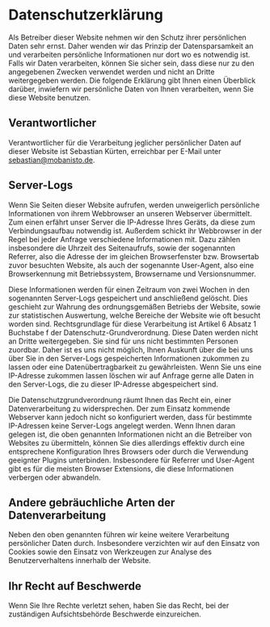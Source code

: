 # Datenschutzerklärung

Als Betreiber dieser Website nehmen wir den Schutz ihrer persönlichen Daten sehr ernst.
Daher wenden wir das Prinzip der Datensparsamkeit an und verarbeiten persönliche Informationen
nur dort wo es notwendig ist. Falls wir Daten verarbeiten, können Sie sicher sein, dass diese
nur zu den angegebenen Zwecken verwendet werden und nicht an Dritte weitergegeben werden.
Die folgende Erklärung gibt Ihnen einen Überblick darüber, inwiefern wir persönliche Daten
von Ihnen verarbeiten, wenn Sie diese Website benutzen.

## Verantwortlicher

Verantwortlicher für die Verarbeitung jeglicher persönlicher Daten auf dieser Website
ist Sebastian Kürten, erreichbar per E-Mail unter sebastian@mobanisto.de.

## Server-Logs

Wenn Sie Seiten dieser Website aufrufen, werden unweigerlich persönliche Informationen
von ihrem Webbrowser an unseren Webserver übermittelt. Zum einen erfährt unser Server
die IP-Adresse Ihres Geräts, da diese zum Verbindungsaufbau notwendig ist. Außerdem
schickt ihr Webbrowser in der Regel bei jeder Anfrage verschiedene Informationen
mit. Dazu zählen insbesondere die Uhrzeit des Seitenaufrufs, sowie der sogenannten Referrer,
also die Adresse der im gleichen Browserfenster bzw. Browsertab zuvor besuchten Website,
als auch der sogenannte User-Agent, also eine Browserkennung mit Betriebssystem,
Browsername und Versionsnummer.

Diese Informationen werden für einen Zeitraum von zwei Wochen in den sogenannten
Server-Logs gespeichert und anschließend gelöscht.
Dies geschieht zur Wahrung des ordnungsgemäßen Betriebs der Website,
sowie zur statistischen Auswertung, welche Bereiche der Website wie oft besucht
worden sind.
Rechtsgrundlage für diese Verarbeitung ist Artikel 6 Absatz 1 Buchstabe f
der Datenschutz-Grundverordnung.
Diese Daten werden nicht an Dritte weitergegeben.
Sie sind für uns nicht bestimmten Personen zuordbar.
Daher ist es uns nicht möglich, Ihnen Auskunft über die bei uns über Sie
in den Server-Logs gespeicherten Informationen zukommen zu lassen oder eine
Datenübertragbarkeit zu gewährleisten.
Wenn Sie uns eine IP-Adresse zukommen lassen löschen wir auf Anfrage gerne
alle Daten in den Server-Logs, die zu dieser IP-Adresse abgespeichert sind.

Die Datenschutzgrundverordnung räumt Ihnen das Recht ein, einer Datenverarbeitung
zu widersprechen. Der zum Einsatz kommende Webserver kann jedoch nicht so konfiguriert
werden, dass für bestimmte IP-Adressen keine Server-Logs angelegt werden.
Wenn Ihnen daran gelegen ist, die oben genannten Informationen nicht an die
Betreiber von Websites zu übermitteln, können Sie dies allerdings effektiv
durch eine entsprechene Konfiguration Ihres Browsers oder durch
die Verwendung geeignter Plugins unterbinden. Insbesondere für
Referrer und User-Agent gibt es für die meisten Browser Extensions, die
diese Informationen verbergen oder abwandeln.

## Andere gebräuchliche Arten der Datenverarbeitung

Neben den oben genannten führen wir keine weitere Verarbeitung
persönlicher Daten durch.
Insbesondere verzichten wir auf den Einsatz von Cookies sowie den Einsatz
von Werkzeugen zur Analyse des Benutzerverhaltens innerhalb der Website.

## Ihr Recht auf Beschwerde

Wenn Sie Ihre Rechte verletzt sehen, haben Sie das Recht, bei der
zuständigen Aufsichtsbehörde Beschwerde einzureichen.
